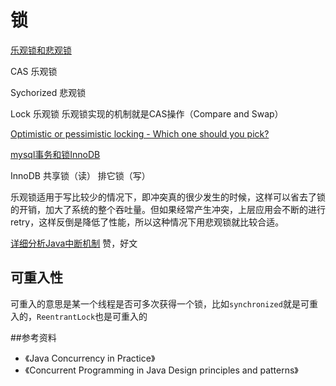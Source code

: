 # 锁

[乐观锁和悲观锁](http://www.cnblogs.com/guyufei/archive/2011/01/10/1931632.html)

CAS 乐观锁

Sychorized 悲观锁

Lock 乐观锁 乐观锁实现的机制就是CAS操作（Compare and Swap）

[Optimistic or pessimistic locking - Which one should you pick?](http://blog.couchbase.com/optimistic-or-pessimistic-locking-which-one-should-you-pick)


[mysql事务和锁InnoDB](http://www.cnblogs.com/zhaoyl/p/4121010.html)

InnoDB  共享锁（读）  排它锁（写）


乐观锁适用于写比较少的情况下，即冲突真的很少发生的时候，这样可以省去了锁的开销，加大了系统的整个吞吐量。但如果经常产生冲突，上层应用会不断的进行retry，这样反倒是降低了性能，所以这种情况下用悲观锁就比较合适。


[详细分析Java中断机制](http://www.infoq.com/cn/articles/java-interrupt-mechanism)  赞，好文


## 可重入性

可重入的意思是某一个线程是否可多次获得一个锁，比如`synchronized`就是可重入的，`ReentrantLock`也是可重入的 


##参考资料
* 《Java Concurrency in Practice》
* 《Concurrent Programming in Java Design principles and patterns》

